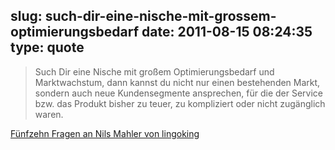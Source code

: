 slug: such-dir-eine-nische-mit-grossem-optimierungsbedarf
date: 2011-08-15 08:24:35
type: quote
---

> Such Dir eine Nische mit großem Optimierungsbedarf und Marktwachstum, dann kannst du nicht nur einen bestehenden Markt, sondern auch neue Kundensegmente ansprechen, für die der Service bzw. das Produkt bisher zu teuer, zu kompliziert oder nicht zugänglich waren.

[Fünfzehn Fragen an Nils Mahler von lingoking](http://www.deutsche-startups.de/2011/08/12/fuenfzehn-fragen-an-nils-mahler-von-lingoking/)
